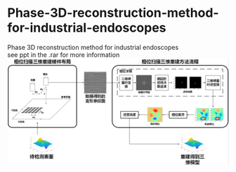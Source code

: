 # Phase-3D-reconstruction-method-for-industrial-endoscopes
Phase 3D reconstruction method for industrial endoscopes  
see ppt in the .rar for more information  
![image](https://github.com/Abikehaozhu/Phase-3D-reconstruction-method-for-industrial-endoscopes/blob/main/proposed_method.png)
